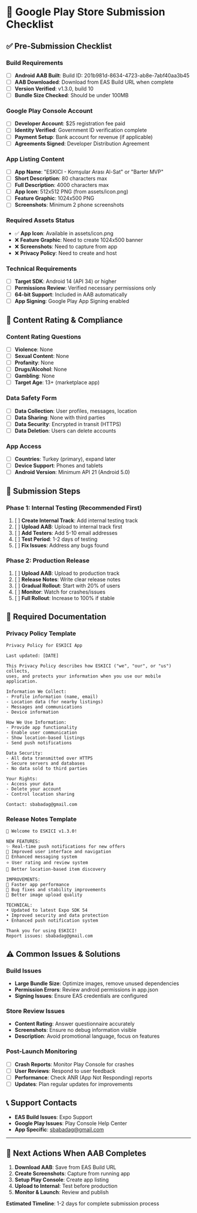 # 📱 Google Play Store Submission Checklist

## ✅ Pre-Submission Checklist

### Build Requirements
- [ ] **Android AAB Built**: Build ID: 201b981d-8634-4723-ab8e-7abf40aa3b45
- [ ] **AAB Downloaded**: Download from EAS Build URL when complete
- [ ] **Version Verified**: v1.3.0, build 10
- [ ] **Bundle Size Checked**: Should be under 100MB

### Google Play Console Account
- [ ] **Developer Account**: $25 registration fee paid
- [ ] **Identity Verified**: Government ID verification complete
- [ ] **Payment Setup**: Bank account for revenue (if applicable)
- [ ] **Agreements Signed**: Developer Distribution Agreement

### App Listing Content
- [ ] **App Name**: "ESKICI - Komşular Arası Al-Sat" or "Barter MVP"
- [ ] **Short Description**: 80 characters max
- [ ] **Full Description**: 4000 characters max
- [ ] **App Icon**: 512x512 PNG (from assets/icon.png)
- [ ] **Feature Graphic**: 1024x500 PNG
- [ ] **Screenshots**: Minimum 2 phone screenshots

### Required Assets Status
- ✅ **App Icon**: Available in assets/icon.png
- ❌ **Feature Graphic**: Need to create 1024x500 banner
- ❌ **Screenshots**: Need to capture from app
- ❌ **Privacy Policy**: Need to create and host

### Technical Requirements  
- [ ] **Target SDK**: Android 14 (API 34) or higher
- [ ] **Permissions Review**: Verified necessary permissions only
- [ ] **64-bit Support**: Included in AAB automatically
- [ ] **App Signing**: Google Play App Signing enabled

## 📱 Content Rating & Compliance

### Content Rating Questions
- [ ] **Violence**: None
- [ ] **Sexual Content**: None  
- [ ] **Profanity**: None
- [ ] **Drugs/Alcohol**: None
- [ ] **Gambling**: None
- [ ] **Target Age**: 13+ (marketplace app)

### Data Safety Form
- [ ] **Data Collection**: User profiles, messages, location
- [ ] **Data Sharing**: None with third parties
- [ ] **Data Security**: Encrypted in transit (HTTPS)
- [ ] **Data Deletion**: Users can delete accounts

### App Access
- [ ] **Countries**: Turkey (primary), expand later
- [ ] **Device Support**: Phones and tablets
- [ ] **Android Version**: Minimum API 21 (Android 5.0)

## 🚀 Submission Steps

### Phase 1: Internal Testing (Recommended First)
1. [ ] **Create Internal Track**: Add internal testing track
2. [ ] **Upload AAB**: Upload to internal track first  
3. [ ] **Add Testers**: Add 5-10 email addresses
4. [ ] **Test Period**: 1-2 days of testing
5. [ ] **Fix Issues**: Address any bugs found

### Phase 2: Production Release
1. [ ] **Upload AAB**: Upload to production track
2. [ ] **Release Notes**: Write clear release notes
3. [ ] **Gradual Rollout**: Start with 20% of users
4. [ ] **Monitor**: Watch for crashes/issues
5. [ ] **Full Rollout**: Increase to 100% if stable

## 📄 Required Documentation

### Privacy Policy Template
```
Privacy Policy for ESKICI App

Last updated: [DATE]

This Privacy Policy describes how ESKICI ("we", "our", or "us") collects, 
uses, and protects your information when you use our mobile application.

Information We Collect:
- Profile information (name, email)
- Location data (for nearby listings)
- Messages and communications
- Device information

How We Use Information:
- Provide app functionality
- Enable user communication
- Show location-based listings
- Send push notifications

Data Security:
- All data transmitted over HTTPS
- Secure servers and databases
- No data sold to third parties

Your Rights:
- Access your data
- Delete your account
- Control location sharing

Contact: sbabadag@gmail.com
```

### Release Notes Template
```
🎉 Welcome to ESKICI v1.3.0!

NEW FEATURES:
✨ Real-time push notifications for new offers
📱 Improved user interface and navigation
💬 Enhanced messaging system
⭐ User rating and review system
📍 Better location-based item discovery

IMPROVEMENTS:
🚀 Faster app performance
🔧 Bug fixes and stability improvements
📸 Better image upload quality

TECHNICAL:
• Updated to latest Expo SDK 54
• Improved security and data protection
• Enhanced push notification system

Thank you for using ESKICI! 
Report issues: sbabadag@gmail.com
```

## ⚠️ Common Issues & Solutions

### Build Issues
- **Large Bundle Size**: Optimize images, remove unused dependencies
- **Permission Errors**: Review android permissions in app.json
- **Signing Issues**: Ensure EAS credentials are configured

### Store Review Issues
- **Content Rating**: Answer questionnaire accurately
- **Screenshots**: Ensure no debug information visible
- **Description**: Avoid promotional language, focus on features

### Post-Launch Monitoring
- [ ] **Crash Reports**: Monitor Play Console for crashes
- [ ] **User Reviews**: Respond to user feedback
- [ ] **Performance**: Check ANR (App Not Responding) reports
- [ ] **Updates**: Plan regular updates for improvements

## 📞 Support Contacts

- **EAS Build Issues**: Expo Support
- **Google Play Issues**: Play Console Help Center
- **App Specific**: sbabadag@gmail.com

---

## 🎯 Next Actions When AAB Completes

1. **Download AAB**: Save from EAS Build URL
2. **Create Screenshots**: Capture from running app
3. **Setup Play Console**: Create app listing
4. **Upload to Internal**: Test before production
5. **Monitor & Launch**: Review and publish

**Estimated Timeline**: 1-2 days for complete submission process